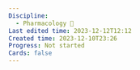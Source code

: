 ```yaml
---
Discipline:
  - Pharmacology 💊
Last edited time: 2023-12-12T12:12
Created time: 2023-12-10T23:26
Progress: Not started
Cards: false
---
```


